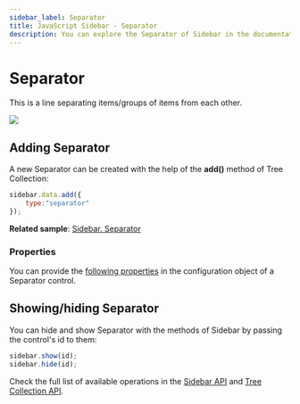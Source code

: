 ```yaml
---
sidebar_label: Separator
title: JavaScript Sidebar - Separator 
description: You can explore the Separator of Sidebar in the documentation of the DHTMLX JavaScript UI library. Browse developer guides and API reference, try out code examples and live demos, and download a free 30-day evaluation version of DHTMLX Suite.
---
```


# Separator

This is a line separating items/groups of items from each other.

![](../assets/sidebar/separator.png)

## Adding Separator

A new Separator can be created with the help of the **add()** method of Tree Collection:

~~~js
sidebar.data.add({
    type:"separator"
});
~~~

**Related sample**: [Sidebar. Separator](https://snippet.dhtmlx.com/aq2l1z5n)

### Properties

You can provide the [following properties](sidebar/api/api_separator_properties.md) in the configuration object of a Separator control.

## Showing/hiding Separator

You can hide and show Separator with the methods of Sidebar by passing the control's id to them:

~~~js
sidebar.show(id);
sidebar.hide(id);
~~~

Check the full list of available operations in the [Sidebar API](sidebar/api/api_overview.md) and [Tree Collection API](tree_collection.md).
